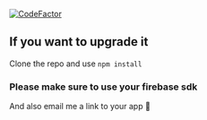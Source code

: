 [![CodeFactor](https://www.codefactor.io/repository/github/shamimfahad/my-diary/badge)](https://www.codefactor.io/repository/github/shamimfahad/my-diary)

## If you want to upgrade it
Clone the repo and use `npm install`

### Please make sure to use your firebase sdk
And also email me a link to your app 🤞
